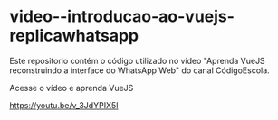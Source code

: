 # video--introducao-ao-vuejs-replicawhatsapp

Este repositorio contém o código utilizado no vídeo "Aprenda VueJS reconstruindo a interface do WhatsApp Web" do canal CódigoEscola.

Acesse o vídeo e aprenda VueJS

https://youtu.be/v_3JdYPIX5I
